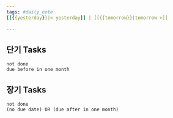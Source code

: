 ```yaml
---  
tags: #daily_note  
[[{{yesterday}}|< yesterday]] | [[{{tomorrow}}|tomorrow >]]  
  
---  
```

## 단기 Tasks
```tasks  
not done  
due before in one month
```

## 장기 Tasks
```tasks
not done
(no due date) OR (due after in one month)
```